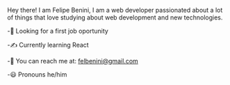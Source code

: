Hey there!
I am Felipe Benini, I am a web developer passionated about a lot of things that love studying about web development and new technologies.

-👀 Looking for a first job oportunity

-✍ Currently learning React

-📩 You can reach me at: felbenini@gmail.com

-😃 Pronouns he/him
